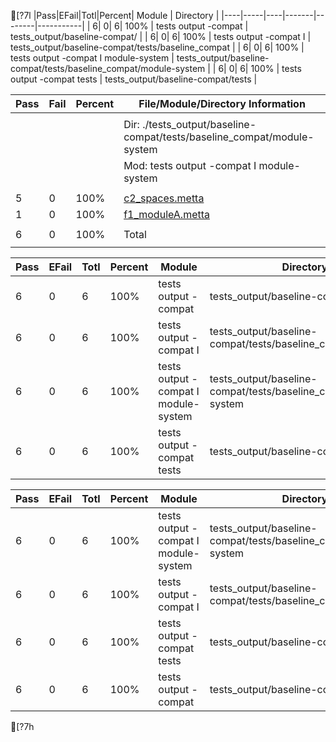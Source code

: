 
[?7l
|Pass|EFail|Totl|Percent| Module | Directory |
|----|-----|----|-------|--------|-----------|
|   6|    0|   6|  100% | tests output -compat           | tests_output/baseline-compat/ |
|   6|    0|   6|  100% | tests output -compat I         | tests_output/baseline-compat/tests/baseline_compat |
|   6|    0|   6|  100% | tests output -compat I  module-system | tests_output/baseline-compat/tests/baseline_compat/module-system |
|   6|    0|   6|  100% | tests output -compat tests     | tests_output/baseline-compat/tests |





|  Pass |  Fail |  Percent | File/Module/Directory Information                                                                              |
|-------|-------|----------|----------------------------------------------------------------------------------------------------|
|       |       |          |                                                                                |
|       |       |          | Dir: ./tests_output/baseline-compat/tests/baseline_compat/module-system        |
|       |       |          | Mod: tests output -compat I  module-system                                     |
|       |       |          |                                                                                |
|     5 |     0 |    100%  | [c2_spaces.metta](https://logicmoo.org/public/mettreportstests/baseline_compat/module-system/c2_spaces.metta.html) |
|     1 |     0 |    100%  | [f1_moduleA.metta](https://logicmoo.org/public/mettreportstests/baseline_compat/module-system/f1_moduleA.metta.html) |
|       |       |          |                                                                                |
|     6 |     0 |    100%  | Total                                                                          |
|       |       |          |                                                                                |


|Pass|EFail|Totl|Percent| Module | Directory |
|----|-----|----|-------|--------|-----------|
|   6|    0|   6|  100% | tests output -compat           | tests_output/baseline-compat/ |
|   6|    0|   6|  100% | tests output -compat I         | tests_output/baseline-compat/tests/baseline_compat |
|   6|    0|   6|  100% | tests output -compat I  module-system | tests_output/baseline-compat/tests/baseline_compat/module-system |
|   6|    0|   6|  100% | tests output -compat tests     | tests_output/baseline-compat/tests |


|Pass|EFail|Totl|Percent| Module | Directory |
|----|-----|----|-------|--------|-----------|
|   6|    0|   6|  100% | tests output -compat I  module-system | tests_output/baseline-compat/tests/baseline_compat/module-system |
|   6|    0|   6|  100% | tests output -compat I         | tests_output/baseline-compat/tests/baseline_compat |
|   6|    0|   6|  100% | tests output -compat tests     | tests_output/baseline-compat/tests |
|   6|    0|   6|  100% | tests output -compat           | tests_output/baseline-compat/ |
[?7h